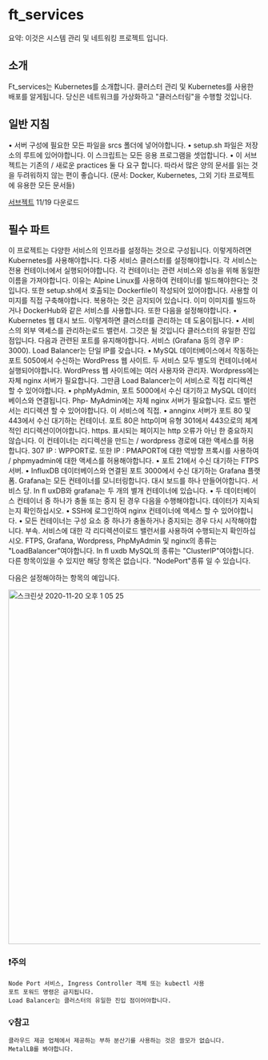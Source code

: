 # ft_services

요약: 이것은 시스템 관리 및 네트워킹 프로젝트 입니다.

## 소개
Ft_services는 Kubernetes를 소개합니다.
클러스터 관리 및 Kubernetes를 사용한 배포를 알게됩니다.
당신은 네트워크를 가상화하고 "클러스터링"을 수행할 것입니다.

## 일반 지침
• 서버 구성에 필요한 모든 파일을 srcs 폴더에 넣어야합니다. 
• setup.sh 파일은 저장소의 루트에 있어야합니다. 이 스크립트는 모든 응용 프로그램을 셋업합니다.
• 이 서브젝트는 기존의 / 새로운 practices 둘 다 요구 합니다.
따라서 많은 양의 문서를 읽는 것을 두려워하지 않는 편이 좋습니다.
(문서: Docker, Kubernetes, 그외 기타 프로젝트에 유용한 모든 문서들)



[서브젝트]() 11/19 다운로드

## 필수 파트

이 프로젝트는 다양한 서비스의 인프라를 설정하는 것으로 구성됩니다. 이렇게하려면
Kubernetes를 사용해야합니다. 다중 서비스 클러스터를 설정해야합니다.
각 서비스는 전용 컨테이너에서 실행되어야합니다.
각 컨테이너는 관련 서비스와 성능을 위해 동일한 이름을 가져야합니다.
이유는 Alpine Linux를 사용하여 컨테이너를 빌드해야한다는 것입니다.
또한 setup.sh에서 호출되는 Dockerfile이 작성되어 있어야합니다.
사용할 이미지를 직접 구축해야합니다. 복용하는 것은 금지되어 있습니다.
이미 이미지를 빌드하거나 DockerHub와 같은 서비스를 사용합니다.
또한 다음을 설정해야합니다.
• Kubernetes 웹 대시 보드. 이렇게하면 클러스터를 관리하는 데 도움이됩니다.
• 서비스의 외부 액세스를 관리하는로드 밸런서. 그것은 될 것입니다
클러스터의 유일한 진입 점입니다. 다음과 관련된 포트를 유지해야합니다.
서비스 (Grafana 등의 경우 IP : 3000). Load Balancer는 단일 IP를 갖습니다.
• MySQL 데이터베이스에서 작동하는 포트 5050에서 수신하는 WordPress 웹 사이트.
두 서비스 모두 별도의 컨테이너에서 실행되어야합니다. WordPress 웹 사이트에는
여러 사용자와 관리자. Wordpress에는 자체 nginx 서버가 필요합니다. 그만큼
Load Balancer는이 서비스로 직접 리디렉션 할 수 있어야합니다.
• phpMyAdmin, 포트 5000에서 수신 대기하고 MySQL 데이터베이스와 연결됩니다. Php-
MyAdmin에는 자체 nginx 서버가 필요합니다. 로드 밸런서는 리디렉션 할 수 있어야합니다.
이 서비스에 직접.
• annginx 서버가 포트 80 및 443에서 수신 대기하는 컨테이너. 포트 80은
http이며 유형 301에서 443으로의 체계적인 리디렉션이어야합니다.
https.
표시되는 페이지는 http 오류가 아닌 한 중요하지 않습니다.
이 컨테이너는 리디렉션을 만드는 / wordpress 경로에 대한 액세스를 허용합니다. 307
IP : WPPORT로.
또한 IP : PMAPORT에 대한 역방향 프록시를 사용하여 / phpmyadmin에 대한 액세스를 허용해야합니다.
• 포트 21에서 수신 대기하는 FTPS 서버.
• InfluxDB 데이터베이스와 연결된 포트 3000에서 수신 대기하는 Grafana 플랫폼.
Grafana는 모든 컨테이너를 모니터링합니다. 대시 보드를 하나 만들어야합니다.
서비스 당. In ﬂ uxDB와 grafana는 두 개의 별개 컨테이너에 있습니다.
• 두 데이터베이스 컨테이너 중 하나가 충돌 또는 중지 된 경우 다음을 수행해야합니다.
데이터가 지속되는지 확인하십시오.
• SSH에 로그인하여 nginx 컨테이너에 액세스 할 수 있어야합니다.
• 모든 컨테이너는 구성 요소 중 하나가 충돌하거나 중지되는 경우 다시 시작해야합니다.
부속.
서비스에 대한 각 리디렉션이로드 밸런서를 사용하여 수행되는지 확인하십시오. FTPS,
Grafana, Wordpress, PhpMyAdmin 및 nginx의 종류는 "LoadBalancer"여야합니다. In ﬂ uxdb
MySQL의 종류는 "ClusterIP"여야합니다. 다른 항목이있을 수 있지만 해당 항목은 없습니다.
"NodePort"종류 일 수 있습니다.


다음은 설정해야하는 항목의 예입니다.

<img width="708" alt="스크린샷 2020-11-20 오후 1 05 25" src="https://user-images.githubusercontent.com/53321189/99756721-1a537100-2b31-11eb-94a1-0cec379337bd.png">



### ❗주의

~~~
Node Port 서비스, Ingress Controller 객체 또는 kubectl 사용
포트 포워드 명령은 금지됩니다.
Load Balancer는 클러스터의 유일한 진입 점이어야합니다.
~~~

### 💡참고

~~~
클라우드 제공 업체에서 제공하는 부하 분산기를 사용하는 것은 쓸모가 없습니다.
MetalLB를 봐야합니다.
~~~
